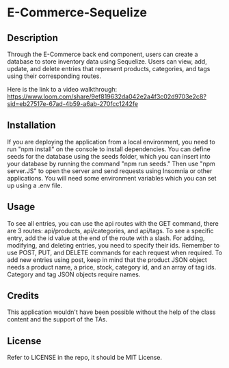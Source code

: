 # E-Commerce-Sequelize

## Description

Through the E-Commerce back end component, users can create a database to store inventory data using Sequelize. Users can view, add, update, and delete entries that represent products, categories, and tags using their corresponding routes.
   
Here is the link to a video walkthrough: https://www.loom.com/share/9ef819632da042e2a4f3c02d9703e2c8?sid=eb27517e-67ad-4b59-a6ab-270fcc1242fe
 
## Installation

If you are deploying the application from a local environment, you need to run "npm install" on the console to install dependencies. You can define seeds for the database using the seeds folder, which you can insert into your database by running the command "npm run seeds." Then use "npm server.JS" to open the server and send requests using Insomnia or other applications. You will need some environment variables which you can set up using a .env file.

## Usage

To see all entries, you can use the api routes with the GET command, there are 3 routes: api/products, api/categories, and api/tags. To see a specific entry, add the id value at the end of the route with a slash. For adding, modifying, and deleting entries, you need to specify their ids. Remember to use POST, PUT, and DELETE commands for each request when required. To add new entries using post, keep in mind that the product JSON object needs a product name, a price, stock, category id, and an array of tag ids. Category and tag JSON objects require names. 

## Credits

This application wouldn't have been possible without the help of the class content and the support of the TAs.

## License

Refer to LICENSE in the repo, it should be MIT License.
